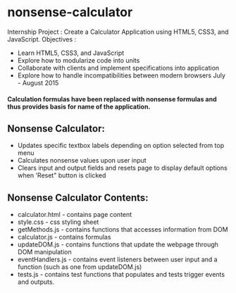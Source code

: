 # nonsense-calculator
Internship Project : Create a Calculator Application using HTML5, CSS3, and JavaScript.
Objectives :
* Learn HTML5, CSS3, and JavaScript
* Explore how to modularize code into units
* Collaborate with clients and implement specifications into application
* Explore how to handle incompatibilities between modern browsers
July - August 2015

#### Calculation formulas have been replaced with nonsense formulas and thus provides basis for name of the application.

## Nonsense Calculator:
* Updates specific textbox labels depending on option selected from top menu
* Calculates nonsense values upon user input
* Clears input and output fields and resets page to display default options when 'Reset" button is clicked

## Nonsense Calculator Contents:
* calculator.html - contains page content
* style.css - css styling sheet
* getMethods.js - contains functions that accesses information from DOM
* calculator.js - contains formulas
* updateDOM.js - contains functions that update the webpage through DOM manipulation
* eventHandlers.js - contains event listeners between user input and a function (such as one from updateDOM.js)
* tests.js - contains test functions that populates and tests trigger events and outputs.
